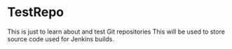 # TestRepo
This is just to learn about and test Git repositories
This will be used to store source code used for Jenkins builds.
